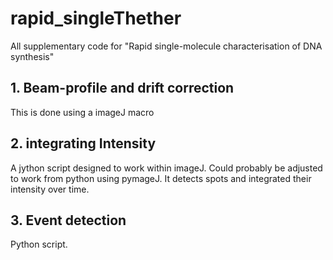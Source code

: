 # rapid_singleThether
All supplementary code for "Rapid single-molecule characterisation of DNA synthesis"

## 1. Beam-profile and drift correction

This is done using a imageJ macro

## 2. integrating Intensity

A jython script designed to work within imageJ. Could probably be adjusted to work from python using pymageJ.
It detects spots and integrated their intensity over time.

## 3. Event detection

Python script.
